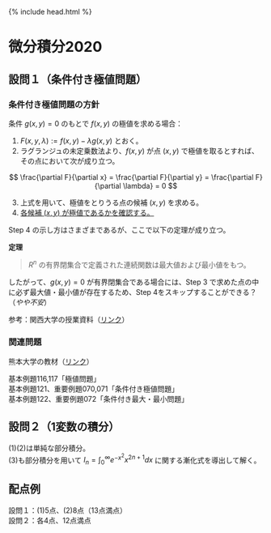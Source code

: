 {% include head.html %}

# 微分積分2020

## 設問１（条件付き極値問題）
### 条件付き極値問題の方針
条件 $g(x,y)=0$ のもとで $f(x,y)$ の極値を求める場合：  
1. $F(x,y,\lambda):=f(x,y)-\lambda g(x,y)$ とおく。
2. ラグランジュの未定乗数法より、$f(x,y)$ が点 $(x,y)$ で極値を取るとすれば、その点において次が成り立つ。

$$
\frac{\partial F}{\partial x} = \frac{\partial F}{\partial y} = \frac{\partial F}{\partial \lambda} = 0
$$

3. 上式を用いて、極値をとりうる点の候補 $(x,y)$ を求める。
4. <u>各候補 $(x,y)$ が極値であるかを確認する。</u>

Step 4 の示し方はさまざまであるが、ここで以下の定理が成り立つ。

**定理**
> $R^n$ の有界閉集合で定義された連続関数は最大値および最小値をもつ。

したがって、$g(x,y)=0$ が有界閉集合である場合には、Step 3 で求めた点の中に必ず最大値・最小値が存在するため、Step 4をスキップすることができる？（*やや不安*）

参考：関西大学の授業資料（[リンク](http://www2.itc.kansai-u.ac.jp/~afujioka/hit/c2/111122c2.pdf)）

### 関連問題
熊本大学の教材（[リンク](http://msec.kumamoto-u.ac.jp/problem/pdf/calculus/2_8/ans/ex_c2_8_3_ans.pdf)）

基本例題116,117「極値問題」  
基本例題121、重要例題070,071「条件付き極値問題」  
基本例題122、重要例題072「条件付き最大・最小問題」

## 設問２（1変数の積分）
(1)(2)は単純な部分積分。  
(3)も部分積分を用いて $I_n=\int_{0}^{\infty}e^{-x^2}x^{2n+1}dx$ に関する漸化式を導出して解く。

## 配点例
設問１：(1)5点、(2)8点（13点満点）  
設問２：各4点、12点満点
